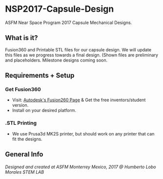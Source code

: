 # NSP2017-Capsule-Design
ASFM Near Space Program 2017
Capsule Mechanical Designs.


## What is it?
Fusion360 and Printable STL files for our capsule design. We will update this files as we progress towards a final design.
(Shown files are preliminary and placeholders. Milestone designs coming soon.

## Requirements + Setup

### Get Fusion360
- Visit: [Autodesk's Fusion260 Page](http://fusion360.autodesk.com) & Get the free inventors/student version.
- Install on your desired platform.

### .STL Printing
- We use Prusa3d MK2S printer, but should work on any printer that can fit the designs.

## General Info
###### Designed and created at ASFM Monterrey Mexico, 2017 @ Humberto Lobo Morales STEM LAB
